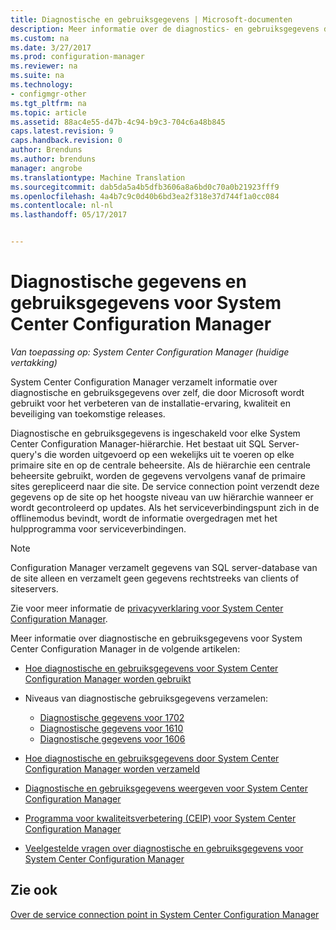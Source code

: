 ```yaml
---
title: Diagnostische en gebruiksgegevens | Microsoft-documenten
description: Meer informatie over de diagnostics- en gebruiksgegevens die door System Center Configuration Manager worden verzameld over zelf.
ms.custom: na
ms.date: 3/27/2017
ms.prod: configuration-manager
ms.reviewer: na
ms.suite: na
ms.technology:
- configmgr-other
ms.tgt_pltfrm: na
ms.topic: article
ms.assetid: 88ac4e55-d47b-4c94-b9c3-704c6a48b845
caps.latest.revision: 9
caps.handback.revision: 0
author: Brenduns
ms.author: brenduns
manager: angrobe
ms.translationtype: Machine Translation
ms.sourcegitcommit: dab5da5a4b5dfb3606a8a6bd0c70a0b21923fff9
ms.openlocfilehash: 4a4b7c9c0d40b6bd3ea2f318e37d744f1a0cc084
ms.contentlocale: nl-nl
ms.lasthandoff: 05/17/2017


---
```

# <a name="diagnostics-and-usage-data-for-system-center-configuration-manager"></a>Diagnostische gegevens en gebruiksgegevens voor System Center Configuration Manager

*Van toepassing op: System Center Configuration Manager (huidige vertakking)*

System Center Configuration Manager verzamelt informatie over diagnostische en gebruiksgegevens over zelf, die door Microsoft wordt gebruikt voor het verbeteren van de installatie-ervaring, kwaliteit en beveiliging van toekomstige releases.  

 Diagnostische en gebruiksgegevens is ingeschakeld voor elke System Center Configuration Manager-hiërarchie. Het bestaat uit SQL Server-query's die worden uitgevoerd op een wekelijks uit te voeren op elke primaire site en op de centrale beheersite. Als de hiërarchie een centrale beheersite gebruikt, worden de gegevens vervolgens vanaf de primaire sites gerepliceerd naar die site. De service connection point verzendt deze gegevens op de site op het hoogste niveau van uw hiërarchie wanneer er wordt gecontroleerd op updates. Als het serviceverbindingspunt zich in de offlinemodus bevindt, wordt de informatie overgedragen met het hulpprogramma voor serviceverbindingen.  

> [!NOTE]  
>  Configuration Manager verzamelt gegevens van SQL server-database van de site alleen en verzamelt geen gegevens rechtstreeks van clients of siteservers.  

 Zie voor meer informatie de [privacyverklaring voor System Center Configuration Manager](http://go.microsoft.com/fwlink/?LinkID=626527).  

 Meer informatie over diagnostische en gebruiksgegevens voor System Center Configuration Manager in de volgende artikelen:  

-   [Hoe diagnostische en gebruiksgegevens voor System Center Configuration Manager worden gebruikt](../../../core/plan-design/diagnostics/how-diagnostics-and-usage-data-is-used.md)  

-   Niveaus van diagnostische gebruiksgegevens verzamelen:
    - [Diagnostische gegevens voor 1702](/sccm/core/plan-design/diagnostics/levels-of-diagnostic-usage-data-collection-1702)      
    - [Diagnostische gegevens voor 1610](/sccm/core/plan-design/diagnostics/levels-of-diagnostic-usage-data-collection-1610)  
    - [Diagnostische gegevens voor 1606](/sccm/core/plan-design/diagnostics/levels-of-diagnostic-usage-data-collection-1606)    

<!--
    - [Diagnostic data for 1602](/sccm/core/plan-design/diagnostics/levels-of-diagnostic-usage-data-collection-1602)
    - [Diagnostic data for  1511](/sccm/core/plan-design/diagnostics/levels-of-diagnostic-usage-data-collection-1511)
-->

-   [Hoe diagnostische en gebruiksgegevens door System Center Configuration Manager worden verzameld](../../../core/plan-design/diagnostics/how-diagnostics-and-usage-data-is-collected.md)  

-   [Diagnostische en gebruiksgegevens weergeven voor System Center Configuration Manager](../../../core/plan-design/diagnostics/view-diagnostics-and-usage-data.md)  

-   [Programma voor kwaliteitsverbetering (CEIP) voor System Center Configuration Manager](../../../core/plan-design/diagnostics/customer-experience-improvement-program-ceip.md)  

-   [Veelgestelde vragen over diagnostische en gebruiksgegevens voor System Center Configuration Manager](../../../core/understand/frequently-asked-questions-about-diagnostics-and-usage-data.md)  

## <a name="see-also"></a>Zie ook  
 [Over de service connection point in System Center Configuration Manager](../../../core/servers/deploy/configure/about-the-service-connection-point.md)

